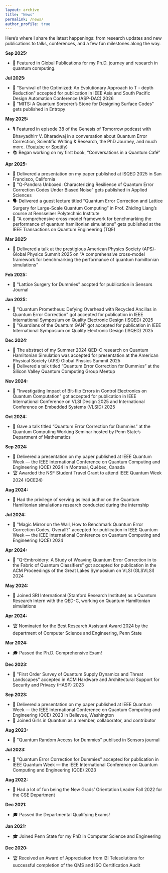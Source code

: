 ```yaml
---
layout: archive
title: "News"
permalink: /news/
author_profile: true
---
```


Here’s where I share the latest happenings: from research updates and new publications to talks, conferences, and a few fun milestones along the way.

**Sep 2025:**
 * 📰 Featured in Global Publications for my Ph.D. journey and research in quantum computing.

**Jul 2025:**
 * 📝 "Survival of the Optimized: An Evolutionary Approach to T - depth Reduction" accepted for publication in IEEE Asia and South Pacific Design Automation Conference (ASP-DAC) 2026
 * 📝 "MITS: A Quantum Sorcerer’s Stone for Designing Surface Codes" gets published in Entropy

**May 2025:**
  * 🎙️ Featured in episode 38 of the Genesis of Tomorrow podcast with Bhavyadhirr V. Bharadwaj in a conversation about Quantum Error Correction, Scientific Writing & Research, the PhD Journey, and much more. ([Youtube](https://www.youtube.com/watch?v=OKRcqTDhUn8&ab_channel=GenesisofTomorrow) or [Spotify](https://open.spotify.com/episode/1VerV8ezzKDT9BHCfkSPJZ?si=ez1sfVqxTvWojTIK6CsNbQ&nd=1&dlsi=a1c78248a2e14f7b))
  * 📚 Began working on my first book, “Conversations in a Quantum Café”
    
 **Apr 2025:**
  * 🎤 Delivered a presentation on my paper published at ISQED 2025 in San Francisco, California
  * 📝 "Q-Pandora Unboxed: Characterizing Resilience of Quantum Error Correction Codes Under Biased Noise" gets published in Applied Sciences
  * 🗣️ Delivered a guest lecture titled “Quantum Error Correction and Lattice Surgery for Large-Scale Quantum Computing” in Prof. Zhiding Liang’s course at Rensselaer Polytechnic Institute
  * 📝 "A comprehensive cross-model framework for benchmarking the performance of quantum hamiltonian simulations" gets published at the IEEE Transactions on Quantum Engineering (TQE)
    
**Mar 2025:**
  * 🎤 Delivered a talk at the prestigious American Physics Society (APS)-Global Physics Summit 2025 on "A comprehensive cross-model framework for benchmarking the performance of quantum hamiltonian simulations"
    
**Feb 2025:**
  * 📝 "Lattice Surgery for Dummies" accpted for publication in Sensors Journal
    
**Jan 2025:**
  * 📝 "Quantum Prometheus: Defying Overhead with Recycled Ancillas in Quantum Error Correction" got accepted for publication in IEEE International Symposium on Quality Electronic Design (ISQED) 2025
  * 📝 "Guardians of the Quantum GAN" got accepted for publication in IEEE International Symposium on Quality Electronic Design (ISQED) 2025
    
**Dec 2024:**
  * 🏅 The abstract of my Summer 2024 QED-C research on Quantum Hamiltonian Simulation was accepted for presentation at the American Physical Society (APS) Global Physics Summit 2025
  * 🎤 Delivered a talk titled “Quantum Error Correction for Dummies” at the Silicon Valley Quantum Computing Group Meetup
    
**Nov 2024:**
  * 📝 "Investigating Impact of Bit-flip Errors in Control Electronics on Quantum Computation" got accepted for publication in IEEE International Conference on VLSI Design 2025 and International Conference on
Embedded Systems (VLSID) 2025
    
**Oct 2024:**
  * 🎤 Gave a talk titled “Quantum Error Correction for Dummies” at the Quantum Computing Working Seminar hosted by Penn State’s Department of Mathematics
    
**Sep 2024:**
  * 🎤 Delivered a presentation on my paper published at IEEE Quantum Week — the IEEE International Conference on Quantum Computing and Engineering (QCE) 2024 in Montreal, Québec, Canada
  * 🏆 Awarded the NSF Student Travel Grant to attend IEEE Quantum Week 2024 (QCE24)
    
**Aug 2024:**
  * 🏅 Had the privilege of serving as lead author on the Quantum Hamiltonian simulations research conducted during the internship
    
**Jul 2024:**
  * 📝 "Magic Mirror on the Wall, How to Benchmark Quantum Error Correction Codes, Overall?" accepted for publication in IEEE Quantum Week — the IEEE International Conference on Quantum Computing and Engineering (QCE) 2024
    
**Apr 2024:**
  * 📝 "Q-Embroidery: A Study of Weaving Quantum Error Correction in to the Fabric of Quantum Classifiers" got accepted for publication in the ACM Proceedings of the Great Lakes Symposium on VLSI (GLSVLSI) 2024
    
**May 2024:**
  * 💼 Joined SRI International (Stanford Research Institute) as a Quantum Research Intern with the QED-C, working on Quantum Hamiltonian simulations
    
**Apr 2024:**
  * 🏆 Nominated for the Best Research Assistant Award 2024 by the department of Computer Science and Engineering, Penn State
    
**Mar 2024:**
  * 🎓 Passed the Ph.D. Comprehensive Exam!
    
**Dec 2023:**
  * 📝 "First Order Survey of Quantum Supply Dynamics and Threat Landscapes" accepted in ACM Hardware and Architectural Support for Security and Privacy (HASP) 2023
    
**Sep 2023:**
  * 🎤 Delivered a presentation on my paper published at IEEE Quantum Week — the IEEE International Conference on Quantum Computing and Engineering (QCE) 2023 in Bellevue, Washington
  * 👥 Joined Girls in Quantum as a member, collaborator, and contributor
    
**Aug 2023:**
  * 📝 "Quantum Random Access for Dummies" publised in Sensors journal
    
**Jul 2023:**
  * 📝 "Quantum Error Correction for Dummies" accepted for publication in IEEE Quantum Week — the IEEE International Conference on Quantum Computing and Engineering (QCE) 2023
  
**Aug 2022:**
  * 👥 Had a lot of fun being the New Grads’ Orientation Leader Fall 2022 for the CSE Department
    
**Dec 2021:**
  * 🎓 Passed the Departmental Qualifying Exams!
    
**Jan 2021:**
  * 🎓 Joined Penn State for my PhD in Computer Science and Engineering
    
**Dec 2020:**
  * 🏆 Received an Award of Appreciation from I2I Telesolutions for successful completion of the QMS and ISO Certification Audit
